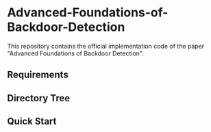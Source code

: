 # Advanced-Foundations-of-Backdoor-Detection
This repository contains the official implementation code of the paper "Advanced Foundations of Backdoor Detection".

## Requirements

## Directory Tree

## Quick Start
